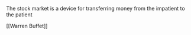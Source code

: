 The stock market is a device for transferring money from the impatient to the patient

[[Warren Buffet]]
